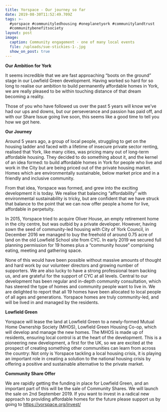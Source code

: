 ```yaml
---
title: Yorspace - Our journey so far
date: 2019-08-30T11:52:49.709Z
tags: >-
  #yorspace #communityledhousing #oneplanetyork #communitylandtrust
  #communitybenefitsociety
layout: post
image:
  caption: Community engagement - one of many local events
  file: /uploads/sue-stickies-1-.jpg
  show_on_post: true
---
```

**Our Ambition for York**

It seems incredible that we are fast approaching “boots on the ground” stage in our Lowfield Green development. Having worked so hard for so long to realise our ambition to build permanently affordable homes in York, we are really pleased to be within touching distance of that dream becoming a reality.

Those of you who have followed us over the past 5 years will know we’ve had our ups and downs, but our perseverance and passion has paid off, and with our Share Issue going live soon, this seems like a good time to tell you how we got here.

**Our Journey**

Around 5 years ago, a group of local people, struggling to get on the housing ladder and faced with a lifetime of insecure private sector renting, realised that York, like many cities, was pricing many out of long-term affordable housing. They decided to do something about it, and the kernel of an idea formed: to build affordable homes in York for people who live and work in the City but are being priced out of the private housing market. Homes which are environmentally sustainable, below market price and in a friendly and inclusive community.

From that idea, Yorspace was formed, and grew into the exciting development it is today. We realise that balancing “affordability” with environmental sustainability is tricky, but are confident that we have struck that balance to the point that we can now offer people a home for live, affordable in perpetuity.

In 2015, Yorspace tried to acquire Oliver House, an empty retirement home in the city centre, but was outbid by a private developer. However, having sown the seed of community-led housing with City of York Council, in December 2016 we managed to buy the freehold of around 0.75 acre of land on the old Lowfield School site from CYC. In early 2019 we secured full planning permission for 19 homes plus a “community house” comprising eating, meeting and gathering space.

None of this would have been possible without massive amounts of thought and hard work by our volunteer directors and growing number of supporters. We are also lucky to have a strong professional team backing us, and are grateful for the support of CYC at all levels. Central to our development has been regular and in-depth community consultation, which has steered the type of homes and community people want to live in. We are delighted to report that all 19 homes have been allocated to local people of all ages and generations. Yorspace homes are truly community-led, and will be lived in and managed by the residents.

**Lowfield Green**

Yorspace will lease the land at Lowfield Green to a newly-formed Mutual Home Ownership Society (MHOS), Lowfield Green Housing Co-op, which will develop and manage the new homes. The MHOS is made up of residents, ensuring local control is at the heart of the development. This is a pioneering new development, a first for the UK, so we are excited at the prospect of creating something other communities can learn from across the country: Not only is Yorspace tackling a local housing crisis, it is playing an important role in creating a solution to the national housing crisis by offering a positive and sustainable alternative to the private market.

**Community Share Offer**

We are rapidly getting the funding in place for Lowfield Green, and an important part of this will be the sale of Community Shares. We will launch the sale on 2nd September 2019. If you want to invest in a radical new approach to providing affordable homes for the future please support us by going to <https://yorspace.org/invest/>

